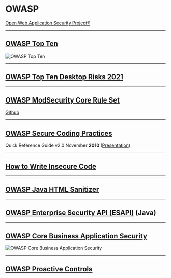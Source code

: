 # OWASP

[Open Web Application Security Project®](https://owasp.org/)

---

## [OWASP Top Ten](https://owasp.org/www-project-top-ten/)

![OWASP Top Ten](https://owasp.org/www-project-top-ten/assets/images/mapping.png)

---

## [OWASP Top Ten Desktop Risks 2021](https://owasp.org/www-project-desktop-app-security-top-10/)

---

## [OWASP ModSecurity Core Rule Set](https://owasp.org/www-project-modsecurity-core-rule-set/)

[Github](https://github.com/SpiderLabs/ModSecurity)

---

## [OWASP Secure Coding Practices](https://owasp.org/www-pdf-archive/OWASP_SCP_Quick_Reference_Guide_v2.pdf)

Quick Reference Guide v2.0 November **2010** ([Presentation](https://owasp.org/www-pdf-archive/Secure_Coding_Practices_Quick_Ref.pdf))

---

## [How to Write Insecure Code](https://owasp.org/www-community/How_to_write_insecure_code)

---

## [OWASP Java HTML Sanitizer](https://owasp.org/www-project-java-html-sanitizer/)

---

## [OWASP Enterprise Security API (ESAPI)](https://owasp.org/www-project-enterprise-security-api/) (Java)

---

## [OWASP Core Business Application Security](https://owasp.org/www-project-core-business-application-security/)

![OWASP Core Business Application Security](https://owasp.org/www-project-core-business-application-security/assets/images/NM_Matrix.png)

---

## [OWASP Proactive Controls](https://owasp.org/www-project-proactive-controls/)

